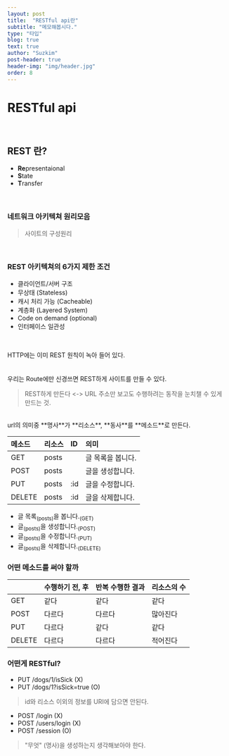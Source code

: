 ```yaml
---
layout: post
title:  "RESTful api란"
subtitle: "메모해봅시다."
type: "타입"
blog: true
text: true
author: "Suzkim"
post-header: true
header-img: "img/header.jpg"
order: 8
---
```


# RESTful api

<br>

## REST 란?
- **Re**presentaional
- **S**tate
- **T**ransfer

<br>

### 네트워크 아키텍쳐 원리모음
>사이트의 구성원리

<br>

### REST 아키텍쳐의 6가지 제한 조건
- 클라이언트/서버 구조
- 무상태 (Stateless)
- 캐시 처리 가능 (Cacheable)
- 계층화 (Layered System)
- Code on demand (optional)
- 인터페이스 일관성

<br>

HTTP에는 이미 REST 원칙이 녹아 들어 있다.
<br><br><br>
우리는 Route에만 신경쓰면 REST하게 사이트를 만들 수 있다.
>REST하게 만든다 <-> URL 주소만 보고도 수행하려는 동작을 눈치챌 수 있게 만드는 것.

<br>
url의 의미중 **명사**가 **리소스**, **동사**를 **메소드**로 만든다.


| 메소드               | 리소스             | ID              | 의미            |
| :------------------ | :----------------- |:--------------- |:--------------- |
| GET                 | posts              |                 | 글 목록을 봅니다.|
| POST                | posts              |                 | 글을 생성합니다. |
| PUT                 | posts              | :id             | 글을 수정합니다. |
| DELETE              | posts              | :id             | 글을 삭제합니다. |


- 글 목록<sub>(posts)</sub>을 봅니다.<sub>(GET)</sub>
- 글<sub>(posts)</sub>을 생성합니다.<sub>(POST)</sub>
- 글<sub>(posts)</sub>을 수정합니다.<sub>(PUT)</sub>
- 글<sub>(posts)</sub>을 삭제합니다.<sub>(DELETE)</sub>


### 어떤 메소드를 써야 할까
|                     | 수행하기 전, 후     | 반복 수행한 결과 | 리소스의 수      |
| :------------------ | :----------------- |:--------------- |:--------------- |
| GET                 | 같다                | 같다            | 같다            |
| POST                | 다르다              | 다르다          | 많아진다         |
| PUT                 | 다르다              | 같다            | 같다            |
| DELETE              | 다르다              | 다르다          | 적어진다         |


### 어떤게 RESTful?
- PUT /dogs/1/isSick (X)
- PUT /dogs/1?isSick=true (O)

>id와 리소스 이외의 정보를 URI에 담으면 안된다.

- POST /login (X)
- POST /users/login (X)
- POST /session (O)

>"무엇" (명사)을 생성하는지 생각해보아야 한다.



